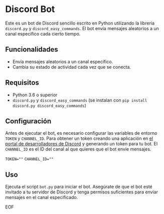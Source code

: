 
# Discord Bot

Este es un bot de Discord sencillo escrito en Python utilizando la librería `discord.py` y `discord_easy_commands`. El bot envía mensajes aleatorios a un canal específico cada cierto tiempo.

## Funcionalidades

- Envía mensajes aleatorios a un canal específico.
- Cambia su estado de actividad cada vez que se conecta.

## Requisitos

- Python 3.6 o superior
- `discord.py` y `discord_easy_commands` (se instalan con `pip install discord.py discord_easy_commands`)

## Configuración

Antes de ejecutar el bot, es necesario configurar las variables de entorno `TOKEN` y `CHANNEL_ID`. Para obtener un token creando una aplicación en [el portal de desarrolladores de Discord](https://discord.com/developers/applications) y generando un token para tu bot. El `CHANNEL_ID` es el ID del canal al que quieres que el bot envíe mensajes.


`TOKEN=""`
`CHANNEL_ID=""`


## Uso

Ejecuta el script `bot.py` para iniciar el bot. Asegúrate de que el bot esté invitado a tu servidor de Discord y tenga permisos suficientes para enviar mensajes en el canal especificado.

EOF
